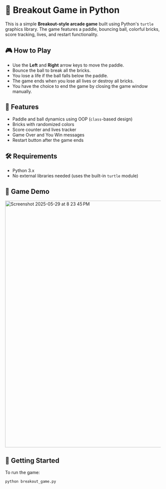 # 🧱 Breakout Game in Python

This is a simple **Breakout-style arcade game** built using Python's `turtle` graphics library. The game features a paddle, bouncing ball, colorful bricks, score tracking, lives, and restart functionality.

## 🎮 How to Play

- Use the **Left** and **Right** arrow keys to move the paddle.
- Bounce the ball to break all the bricks.
- You lose a life if the ball falls below the paddle.
- The game ends when you lose all lives or destroy all bricks.
- You have the choice to end the game by closing the game window manually. 

## 🧠 Features

- Paddle and ball dynamics using OOP (`class`-based design)
- Bricks with randomized colors
- Score counter and lives tracker
- Game Over and You Win messages
- Restart button after the game ends

## 🛠️ Requirements

- Python 3.x
- No external libraries needed (uses the built-in `turtle` module)

## 🚀 Game Demo

<img width="796" alt="Screenshot 2025-05-29 at 8 23 45 PM" src="https://github.com/user-attachments/assets/13cc9337-692f-462b-adcb-1065ea56add7" />


## 🚀 Getting Started

To run the game:

```bash
python breakout_game.py
